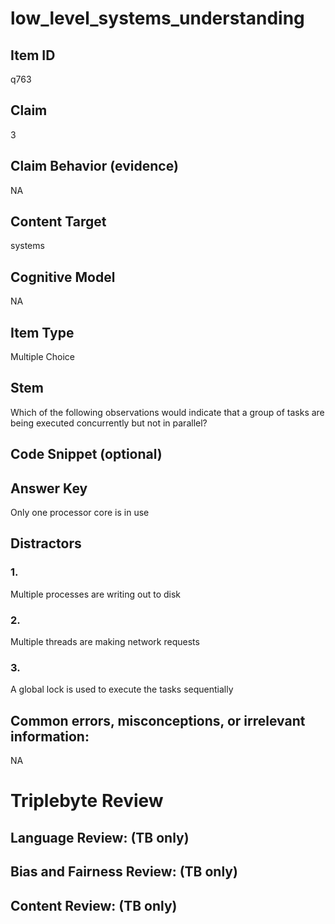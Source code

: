 # low_level_systems_understanding

## Item ID
q763

## Claim
3

## Claim Behavior (evidence)
NA

## Content Target
systems

## Cognitive Model
NA

## Item Type
Multiple Choice

## Stem
Which of the following observations would indicate that a group of tasks are being executed concurrently but not in parallel?

## Code Snippet (optional)


## Answer Key
Only one processor core is in use

## Distractors

### 1.
Multiple processes are writing out to disk

### 2.
Multiple threads are making network requests

### 3.
A global lock is used to execute the tasks sequentially

## Common errors, misconceptions, or irrelevant information:
NA

# Triplebyte Review


## Language Review: (TB only)


## Bias and Fairness Review: (TB only)


## Content Review: (TB only)


